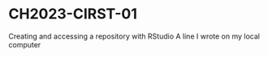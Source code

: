 # CH2023-CIRST-01
Creating and accessing a repository with RStudio
A line I wrote on my local computer  
